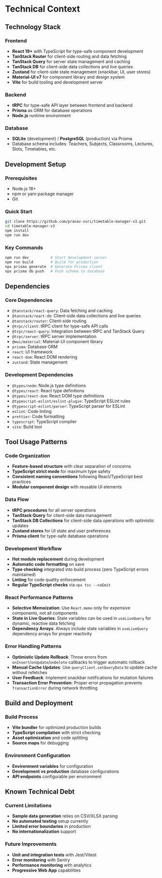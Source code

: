 # Technical Context

## Technology Stack

### Frontend

- **React 19+** with TypeScript for type-safe component development
- **TanStack Router** for client-side routing and data fetching
- **TanStack Query** for server state management and caching
- **TanStack DB** for client-side data collections and live queries
- **Zustand** for client-side state management (snackbar, UI, user stores)
- **Material-UI v7** for component library and design system
- **Vite** for build tooling and development server

### Backend

- **tRPC** for type-safe API layer between frontend and backend
- **Prisma** as ORM for database operations
- **Node.js** runtime environment

### Database

- **SQLite** (development) / **PostgreSQL** (production) via Prisma
- Database schema includes: Teachers, Subjects, Classrooms, Lectures, Slots, Timetables, etc.

## Development Setup

### Prerequisites

- Node.js 18+
- npm or yarn package manager
- Git

### Quick Start

```bash
git clone https://github.com/pranav-suri/timetable-manager-v3.git
cd timetable-manager-v3
npm install
npm run dev
```

### Key Commands

```bash
npm run dev          # Start development server
npm run build        # Build for production
npx prisma generate  # Generate Prisma client
npx prisma db push   # Push schema to database
```

## Dependencies

### Core Dependencies

- `@tanstack/react-query`: Data fetching and caching
- `@tanstack/react-db`: Client-side data collections and live queries
- `@tanstack/router`: Client-side routing
- `@trpc/client`: tRPC client for type-safe API calls
- `@trpc/react-query`: Integration between tRPC and TanStack Query
- `@trpc/server`: tRPC server implementation
- `@mui/material`: Material-UI component library
- `prisma`: Database ORM
- `react`: UI framework
- `react-dom`: React DOM rendering
- `zustand`: State management

### Development Dependencies

- `@types/node`: Node.js type definitions
- `@types/react`: React type definitions
- `@types/react-dom`: React DOM type definitions
- `@typescript-eslint/eslint-plugin`: TypeScript ESLint rules
- `@typescript-eslint/parser`: TypeScript parser for ESLint
- `eslint`: Code linting
- `prettier`: Code formatting
- `typescript`: TypeScript compiler
- `vite`: Build tool

## Tool Usage Patterns

### Code Organization

- **Feature-based structure** with clear separation of concerns
- **TypeScript strict mode** for maximum type safety
- **Consistent naming conventions** following React/TypeScript best practices
- **Modular component design** with reusable UI elements

### Data Flow

- **tRPC procedures** for all server operations
- **TanStack Query** for client-side data management
- **TanStack DB Collections** for client-side data operations with optimistic updates
- **Zustand stores** for UI state and user preferences
- **Prisma client** for type-safe database operations

### Development Workflow

- **Hot module replacement** during development
- **Automatic code formatting** on save
- **Type checking** integrated into build process (zero TypeScript errors maintained)
- **Linting** for code quality enforcement
- **Regular TypeScript checks** via `npx tsc --noEmit`

### React Performance Patterns

- **Selective Memoization**: Use `React.memo` only for expensive components, not all components
- **State in Live Queries**: State variables can be used in `useLiveQuery` for dynamic, reactive data fetching
- **Dependency Arrays**: Always include state variables in `useLiveQuery` dependency arrays for proper reactivity

### Error Handling Patterns

- **Optimistic Update Rollback**: Throw errors from `onInsert`/`onUpdate`/`onDelete` callbacks to trigger automatic rollback
- **Manual Cache Updates**: Use `queryClient.setQueryData` to update cache without refetches
- **User Feedback**: Implement snackbar notifications for mutation failures
- **Transaction Error Prevention**: Proper error propagation prevents `TransactionError` during network throttling

## Build and Deployment

### Build Process

- **Vite bundler** for optimized production builds
- **TypeScript compilation** with strict checking
- **Asset optimization** and code splitting
- **Source maps** for debugging

### Environment Configuration

- **Environment variables** for configuration
- **Development vs production** database configurations
- **API endpoints** configurable per environment

## Known Technical Debt

### Current Limitations

- **Sample data generation** relies on CSV/XLSX parsing
- **No automated testing** setup currently
- **Limited error boundaries** in production
- **No internationalization** support

### Future Improvements

- **Unit and integration tests** with Jest/Vitest
- **Error monitoring** with Sentry
- **Performance monitoring** with analytics
- **Progressive Web App** capabilities
